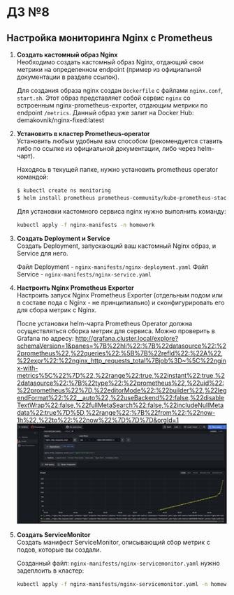 # ДЗ №8
## Настройка мониторинга Nginx с Prometheus

1. **Создать кастомный образ Nginx**  
   Необходимо создать кастомный образ Nginx, отдающий свои метрики на определенном endpoint (пример из официальной документации в разделе ссылок).

   Для создания образа nginx создан `Dockerfile` с файлами `nginx.conf`, `start.sh`. Этот образ представляет собой сервис `nginx` со встроенным nginx-prometheus-exporter, отдающим метрики по endpoint `/metrics`. Данный образ уже залит на Docker Hub: demakovnik/nginx-fixed:latest 

2. **Установить в кластер Prometheus-operator**  
   Установить любым удобным вам способом (рекомендуется ставить либо по ссылке из официальной документации, либо через helm-чарт).

   Находясь в текущей папке, нужно установить prometheus operator командой:

   ```bash
   $ kubectl create ns monitoring
   $ helm install prometheus prometheus-community/kube-prometheus-stack -n monitoring -f values.yaml
   ```

   Для установки кастомного сервиса nginx нужно выполнить команду:
   ```bash
   kubectl apply -f nginx-manifests -n homework
   ```

3. **Создать Deployment и Service**  
   Создать Deployment, запускающий ваш кастомный Nginx образ, и Service для него.

   Файл Deployment - `nginx-manifests/nginx-deployment.yaml`
   Файл Service - `nginx-manifests/nginx-service.yaml`



4. **Настроить Nginx Prometheus Exporter**  
   Настроить запуск Nginx Prometheus Exporter (отдельным подом или в составе пода с Nginx - не принципиально) и сконфигурировать его для сбора метрик с Nginx.

   После установки helm-чарта Prometheus Operator должна осуществляться сборка метрик для сервиса. Можно проверить в Grafana по адресу: http://grafana.cluster.local/explore?schemaVersion=1&panes=%7B%22hli%22:%7B%22datasource%22:%22prometheus%22,%22queries%22:%5B%7B%22refId%22:%22A%22,%22expr%22:%22nginx_http_requests_total%7Bjob%3D~%5C%22nginx-with-metrics%5C%22%7D%22,%22range%22:true,%22instant%22:true,%22datasource%22:%7B%22type%22:%22prometheus%22,%22uid%22:%22prometheus%22%7D,%22editorMode%22:%22builder%22,%22legendFormat%22:%22__auto%22,%22useBackend%22:false,%22disableTextWrap%22:false,%22fullMetaSearch%22:false,%22includeNullMetadata%22:true%7D%5D,%22range%22:%7B%22from%22:%22now-1h%22,%22to%22:%22now%22%7D%7D%7D&orgId=1
   ![alt text](image.png)

5. **Создать ServiceMonitor**  
   Создать манифест ServiceMonitor, описывающий сбор метрик с подов, которые вы создали.
   
   Созданный файл: `nginx-manifests/nginx-servicemonitor.yaml` нужно задеплоить в кластер:
   ```bash
   kubectl apply -f nginx-manifests/nginx-servicemonitor.yaml -n homework
   ```